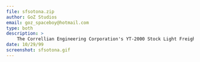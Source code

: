 ```yaml
---
file: sfsotona.zip
author: GoZ Studios
email: goz_spaceboy@hotmail.com
type: both
description: >
    The Correllian Engineering Corporation's YT-2000 Stock Light Freighter, the Otona, from X-Wing Alliance.
date: 10/29/99
screenshot: sfsotona.gif
---
```

